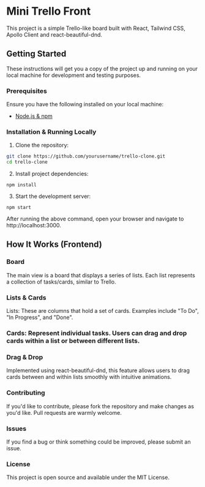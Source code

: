 # Mini Trello Front

This project is a simple Trello-like board built with React, Tailwind CSS, Apollo Client and react-beautiful-dnd.

## Getting Started

These instructions will get you a copy of the project up and running on your local machine for development and testing purposes.

### Prerequisites

Ensure you have the following installed on your local machine:

- [Node.js & npm](https://nodejs.org/en/)

### Installation & Running Locally

1. Clone the repository:

```bash
git clone https://github.com/yourusername/trello-clone.git
cd trello-clone
```

2. Install project dependencies:

```
npm install
```

3. Start the development server:

```
npm start
```

After running the above command, open your browser and navigate to http://localhost:3000.

## How It Works (Frontend)

### Board

The main view is a board that displays a series of lists. Each list represents a collection of tasks/cards, similar to Trello.

### Lists & Cards

Lists: These are columns that hold a set of cards. Examples include "To Do", "In Progress", and "Done".

### Cards: Represent individual tasks. Users can drag and drop cards within a list or between different lists.

### Drag & Drop

Implemented using react-beautiful-dnd, this feature allows users to drag cards between and within lists smoothly with intuitive animations.

### Contributing

If you'd like to contribute, please fork the repository and make changes as you'd like. Pull requests are warmly welcome.

### Issues

If you find a bug or think something could be improved, please submit an issue.

### License

This project is open source and available under the MIT License.
